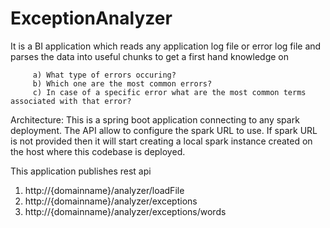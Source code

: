# ExceptionAnalyzer
It is a BI application which reads any application log file or error log file and parses the data into useful chunks to get a first hand knowledge on 

         a) What type of errors occuring?
         b) Which one are the most common errors?
         c) In case of a specific error what are the most common terms associated with that error?
Architecture: This is a spring boot application connecting to any spark deployment.
The API allow to configure the spark URL to use. If spark URL is not provided then it will start creating a local spark instance created on the host where this codebase is deployed.

This application publishes rest api
1. http://{domainname}/analyzer/loadFile
2. http://{domainname}/analyzer/exceptions
3. http://{domainname}/analyzer/exceptions/words
